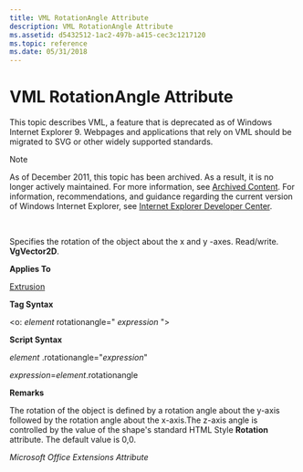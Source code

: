 ```yaml
---
title: VML RotationAngle Attribute
description: VML RotationAngle Attribute
ms.assetid: d5432512-1ac2-497b-a415-cec3c1217120
ms.topic: reference
ms.date: 05/31/2018
---
```


# VML RotationAngle Attribute

This topic describes VML, a feature that is deprecated as of Windows Internet Explorer 9. Webpages and applications that rely on VML should be migrated to SVG or other widely supported standards.

> [!Note]  
> As of December 2011, this topic has been archived. As a result, it is no longer actively maintained. For more information, see [Archived Content](/previous-versions/windows/internet-explorer/ie-developer/). For information, recommendations, and guidance regarding the current version of Windows Internet Explorer, see [Internet Explorer Developer Center](https://msdn.microsoft.com/ie/).

 

Specifies the rotation of the object about the x and y -axes. Read/write. **VgVector2D**.

**Applies To**

[Extrusion](msdn-online-vml-extrusion-element.md)

**Tag Syntax**

<o: *element* rotationangle=" *expression* ">

**Script Syntax**

*element* .rotationangle="*expression*"

*expression*=*element*.rotationangle

**Remarks**

The rotation of the object is defined by a rotation angle about the y-axis followed by the rotation angle about the x-axis.The z-axis angle is controlled by the value of the shape's standard HTML Style **Rotation** attribute. The default value is 0,0.

*Microsoft Office Extensions Attribute*

 

 
